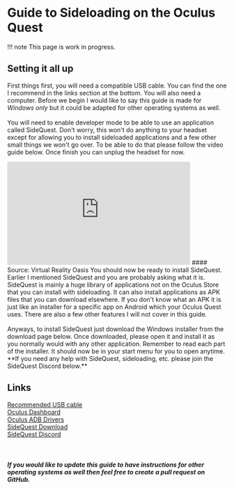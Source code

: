 # Guide to Sideloading on the Oculus Quest
!!! note
    This page is work in progress.
## Setting it all up
First things first, you will need a compatible USB cable. You can find the one I recommend in the links section at the bottom. You will also need a computer. Before we begin I would like to say this guide is made for _Windows only_ but it could be adapted for other operating systems as well. <br/><br/>You will need to enable developer mode to be able to use an application called SideQuest. Don't worry, this won't do anything to your headset except for allowing you to install sideloaded applications and a few other small things we won't go over. To be able to do that please follow the video guide below. Once finish you can unplug the headset for now.<br/>
<iframe style="border:0;width:420px;height:237px;" src="https://www.youtube.com/embed/nlflUCGOuHo?start=100&end=219&modestbranding=1&rel=0" allowfullscreen></iframe>
#### Source: Virtual Reality Oasis
You should now be ready to install SideQuest. Earlier I mentioned SideQuest and you are probably asking what it is. SideQuest is mainly a huge library of applications not on the Oculus Store that you can install with sideloading. It can also install applications as APK files that you can download elsewhere. If you don't know what an APK it is just like an installer for a specific app on Android which your Oculus Quest uses. There are also a few other features I will not cover in this guide.<br/><br/>Anyways, to install SideQuest just download the Windows installer from the download page below. Once downloaded, please open it and install it as you normally would with any other application. Remember to read each part of the installer. It should now be in your start menu for you to open anytime.<br/>**If you need any help with SideQuest, sideloading, etc. please join the SideQuest Discord below.**

## Links
[Recommended USB cable](usbcable.md)
<br/>[Oculus Dashboard](https://dashboard.oculus.com)
<br/>[Oculus ADB Drivers](https://developer.oculus.com/downloads/package/oculus-adb-drivers/)
<br/>[SideQuest Download](https://sidequestvr.com/setup-howto)
<br/>[SideQuest Discord](https://discord.me/sidequestvr)
<br/><br/><br/>
##### _If you would like to update this guide to have instructions for other operating systems as well then feel free to create a pull request on GitHub._

